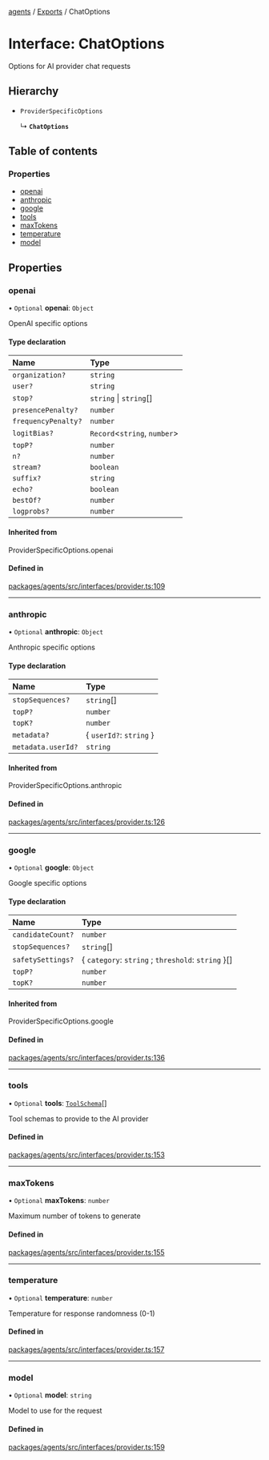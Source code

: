 <!-- 
 ⚠️  AUTO-GENERATED FILE - DO NOT EDIT MANUALLY
 This file is automatically generated by scripts/docs-generator.js
 To make changes, edit the source TypeScript files or update the generator script
-->

[agents](../../) / [Exports](../modules) / ChatOptions

# Interface: ChatOptions

Options for AI provider chat requests

## Hierarchy

- `ProviderSpecificOptions`

  ↳ **`ChatOptions`**

## Table of contents

### Properties

- [openai](ChatOptions#openai)
- [anthropic](ChatOptions#anthropic)
- [google](ChatOptions#google)
- [tools](ChatOptions#tools)
- [maxTokens](ChatOptions#maxtokens)
- [temperature](ChatOptions#temperature)
- [model](ChatOptions#model)

## Properties

### openai

• `Optional` **openai**: `Object`

OpenAI specific options

#### Type declaration

| Name | Type |
| :------ | :------ |
| `organization?` | `string` |
| `user?` | `string` |
| `stop?` | `string` \| `string`[] |
| `presencePenalty?` | `number` |
| `frequencyPenalty?` | `number` |
| `logitBias?` | `Record`\<`string`, `number`\> |
| `topP?` | `number` |
| `n?` | `number` |
| `stream?` | `boolean` |
| `suffix?` | `string` |
| `echo?` | `boolean` |
| `bestOf?` | `number` |
| `logprobs?` | `number` |

#### Inherited from

ProviderSpecificOptions.openai

#### Defined in

[packages/agents/src/interfaces/provider.ts:109](https://github.com/woojubb/robota/blob/87419dbb26faf50d7f1d60ae717fbe215743d1f6/packages/agents/src/interfaces/provider.ts#L109)

___

### anthropic

• `Optional` **anthropic**: `Object`

Anthropic specific options

#### Type declaration

| Name | Type |
| :------ | :------ |
| `stopSequences?` | `string`[] |
| `topP?` | `number` |
| `topK?` | `number` |
| `metadata?` | \{ `userId?`: `string`  } |
| `metadata.userId?` | `string` |

#### Inherited from

ProviderSpecificOptions.anthropic

#### Defined in

[packages/agents/src/interfaces/provider.ts:126](https://github.com/woojubb/robota/blob/87419dbb26faf50d7f1d60ae717fbe215743d1f6/packages/agents/src/interfaces/provider.ts#L126)

___

### google

• `Optional` **google**: `Object`

Google specific options

#### Type declaration

| Name | Type |
| :------ | :------ |
| `candidateCount?` | `number` |
| `stopSequences?` | `string`[] |
| `safetySettings?` | \{ `category`: `string` ; `threshold`: `string`  }[] |
| `topP?` | `number` |
| `topK?` | `number` |

#### Inherited from

ProviderSpecificOptions.google

#### Defined in

[packages/agents/src/interfaces/provider.ts:136](https://github.com/woojubb/robota/blob/87419dbb26faf50d7f1d60ae717fbe215743d1f6/packages/agents/src/interfaces/provider.ts#L136)

___

### tools

• `Optional` **tools**: [`ToolSchema`](ToolSchema)[]

Tool schemas to provide to the AI provider

#### Defined in

[packages/agents/src/interfaces/provider.ts:153](https://github.com/woojubb/robota/blob/87419dbb26faf50d7f1d60ae717fbe215743d1f6/packages/agents/src/interfaces/provider.ts#L153)

___

### maxTokens

• `Optional` **maxTokens**: `number`

Maximum number of tokens to generate

#### Defined in

[packages/agents/src/interfaces/provider.ts:155](https://github.com/woojubb/robota/blob/87419dbb26faf50d7f1d60ae717fbe215743d1f6/packages/agents/src/interfaces/provider.ts#L155)

___

### temperature

• `Optional` **temperature**: `number`

Temperature for response randomness (0-1)

#### Defined in

[packages/agents/src/interfaces/provider.ts:157](https://github.com/woojubb/robota/blob/87419dbb26faf50d7f1d60ae717fbe215743d1f6/packages/agents/src/interfaces/provider.ts#L157)

___

### model

• `Optional` **model**: `string`

Model to use for the request

#### Defined in

[packages/agents/src/interfaces/provider.ts:159](https://github.com/woojubb/robota/blob/87419dbb26faf50d7f1d60ae717fbe215743d1f6/packages/agents/src/interfaces/provider.ts#L159)
